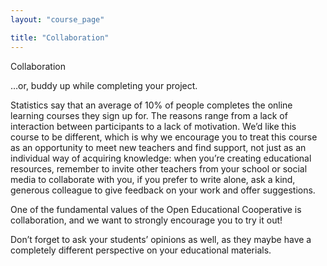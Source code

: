 ```yaml
---
layout: "course_page"

title: "Collaboration"
---
```


<div class="text-center screen-title">
Collaboration
</div>


<div class="screen-content">
  <p>…or, buddy up while completing your project.</p> 
<p>Statistics say that an average of 10% of people completes the online learning courses they sign up for. The reasons range from a lack of interaction between participants to a lack of motivation. We’d like this course to be different, which is why we encourage you to treat this course as an opportunity to meet new teachers and find support, not just as an individual way of acquiring knowledge: when you’re creating educational resources, remember to invite other teachers from your school or social media to collaborate with you,  if you prefer to write alone, ask a  kind, generous colleague to give feedback on your work and offer suggestions.</p>
  <p>One of the fundamental values of the Open Educational Cooperative is collaboration, and we want to strongly encourage you to try it out!
</p>
  <p>Don’t forget to ask your students’ opinions as well, as they maybe have a completely different perspective on your educational materials.</p>

</div> 
